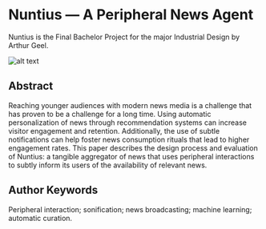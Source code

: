 # Nuntius — A Peripheral News Agent

Nuntius is the Final Bachelor Project for the major Industrial Design by Arthur Geel.  

![alt text](https://arthurgeel.com/n.jpg "Nuntius prototype")

## Abstract
Reaching younger audiences with modern news media is a challenge that has proven to be a challenge for a long time. Using automatic personalization of news through recommendation systems can increase visitor engagement and retention. Additionally, the use of subtle notifications can help foster news consumption rituals that lead to higher engagement rates. This paper describes the design process and evaluation of Nuntius: a tangible aggregator of news that uses peripheral interactions to subtly inform its users of the availability of relevant news. 

## Author Keywords
Peripheral interaction; sonification; news broadcasting; machine learning; automatic curation.
